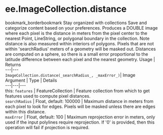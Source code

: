  
#  ee.ImageCollection.distance
bookmark_borderbookmark Stay organized with collections  Save and categorize content based on your preferences.
Produces a DOUBLE image where each pixel is the distance in meters from the pixel center to the nearest Point, LineString, or polygonal boundary in the collection. Note distance is also measured within interiors of polygons. Pixels that are not within 'searchRadius' meters of a geometry will be masked out.
Distances are computed on a sphere, so there is a small error proportional to the latitude difference between each pixel and the nearest geometry.
Usage | Returns  
---|---  
`ImageCollection.distance(_searchRadius_, _maxError_)`|  Image  
Argument | Type | Details  
---|---|---  
this: `features` | FeatureCollection | Feature collection from which to get features used to compute pixel distances.  
`searchRadius` | Float, default: 100000 | Maximum distance in meters from each pixel to look for edges. Pixels will be masked unless there are edges within this distance.  
`maxError` | Float, default: 100 | Maximum reprojection error in meters, only used if the input polylines require reprojection. If '0' is provided, then this operation will fail if projection is required.  
